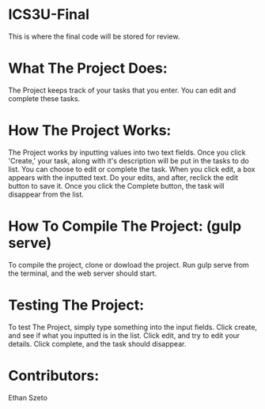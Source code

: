 # ICS3U-Final
This is where the final code will be stored for review.

# What The Project Does:
The Project keeps track of your tasks that you enter. You can edit and complete these tasks.

# How The Project Works:
The Project works by inputting values into two text fields. Once you click 'Create,' your task, along with it's description will be put in the tasks to do list. You can choose to edit or complete the task. When you click edit, a box appears with the inputted text. Do your edits, and after, reclick the edit button to save it. Once you click the Complete button, the task will disappear from the list.

# How To Compile The Project: (gulp serve)
To compile the project, clone or dowload the project. Run gulp serve from the terminal, and the web server should start.

# Testing The Project:
To test The Project, simply type something into the input fields. Click create, and see if what you inputted is in the list. Click edit, and try to edit your details. Click complete, and the task should disappear.

# Contributors:
Ethan Szeto
